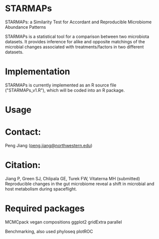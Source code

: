 # STARMAPs
STARMAPs: a Similarity Test for Accordant and Reproducible Microbiome Abundance Patterns

STARMAPs is a statistical tool for a comparison between two microbiota datasets. It provides inference for alike and opposite matchings of the microbial changes associated with treatments/factors in two different datasets. 

# Implementation
STARMAPs is currently implemented as an R source file ("STARMAPs_v1.R"), which will be coded into an R package.

# Usage


# Contact: 
Peng Jiang (peng.jiang@northwestern.edu)

# Citation: 
Jiang P, Green SJ, Chlipala GE, Turek FW, Vitaterna MH (submitted) Reproducible changes in the gut microbiome reveal a shift in microbial and host metabolism during spaceflight.

# Required packages
MCMCpack
vegan
compositions
ggplot2
gridExtra
parallel

Benchmarking, also used
phyloseq
plotROC
